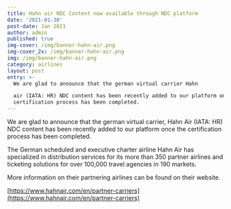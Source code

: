 ```yaml
---
title: Hahn air NDC Content now available through NDC platform
date: '2021-01-30'
post-date: Jan 2021
author: admin
published: true
img-cover: /img/banner-hahn-air.png
img-cover_2x: /img/banner-hahn-air.png
img: /img/banner-hahn-air.png
category: airlines
layout: post
entry: >-
  We are glad to announce that the german virtual carrier Hahn 

  air (IATA: HR) NDC content has been recently added to our platform once the
  certification process has been completed.
---
```

We are glad to announce that the german virtual carrier, Hahn 
Air (IATA: HR) NDC content has been recently added to our platform once the certification process has been completed.

The German scheduled and executive charter airline Hahn Air has specialized in distribution services for its more than 350 partner airlines and ticketing solutions for over 100,000 travel agencies in 190 markets.

More information on their partnering airlines can be found on their website.

[https://www.hahnair.com/en/partner-carriers](https://www.hahnair.com/en/partner-carriers)
